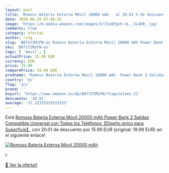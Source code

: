 ```yaml
---
layout: post
title: 'Romoss Batería Externa Móvil 20000 mAh   al 20.01 % de descuento'
date: 2020-06-29 07:48:25
image: 'https://m.media-amazon.com/images/I/31oQFgvh-xL._SL400_.jpg'
comments: true
category: ofertas
author: ring
slug: 'B071YZM1FN-es Romoss Batería Externa Móvil 20000 mAh Power Bank 2...'
sku: 'B071YZM1FN-es'
tags: [ 'móvil', ]
actualPrice: 15.99 EUR
currency: EUR
price: 15.99
comparePrice: 19.99 EUR
prodname: 'Romoss Batería Externa Móvil 20000 mAh  Power Bank 2 Salidas Compatible Universal con Todos los Teléfonos【Diseño único para Superficie】'
country: 'es'
flag: '🇪🇸'
brand: ''
buyurl: 'https://www.amazon.es/dp/B071YZM1FN/?tag=tolees-21'
descuento: '20.01'
average: '17.32333333333333'
---
```


Está [Romoss Batería Externa Móvil 20000 mAh  Power Bank 2 Salidas Compatible Universal con Todos los Teléfonos【Diseño único para Superficie】](https://www.amazon.es/dp/B071YZM1FN/?tag=tolees-21) con 20.01 de descuento por 15.99 EUR (original: 19.99 EUR) en el siguiente enlace!

[![Romoss Batería Externa Móvil 20000 mAh  ](https://m.media-amazon.com/images/I/31oQFgvh-xL._SL400_.jpg)](https://www.amazon.es/dp/B071YZM1FN/?tag=tolees-21)

ℹ️:


[🛒 Ver la oferta!!](https://www.amazon.es/dp/B071YZM1FN/?tag=tolees-21)
